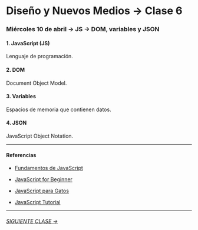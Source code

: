 # Diseño y Nuevos Medios → Clase 6  

### Miércoles 10 de abril → JS → DOM, variables y JSON

#### 1. JavaScript (JS)

Lenguaje de programación.

#### 2. DOM

Document Object Model.

#### 3. Variables

Espacios de memoria que contienen datos.

#### 4. JSON

JavaScript Object Notation.

- - - - - - -

#### Referencias

- [Fundamentos de JavaScript](https://developer.mozilla.org/es/docs/Learn/Getting_started_with_the_web/JavaScript_basics)

- [JavaScript for Beginner](http://xahlee.info/js/js_basics_index.html)

- [JavaScript para Gatos](https://jsparagatos.com/)

- [JavaScript Tutorial](https://www.w3schools.com/js/)

- - - - - - - 

###### [SIGUIENTE CLASE →](https://github.com/profesorfaco/dno037-2019/tree/gh-pages/clase-07)
